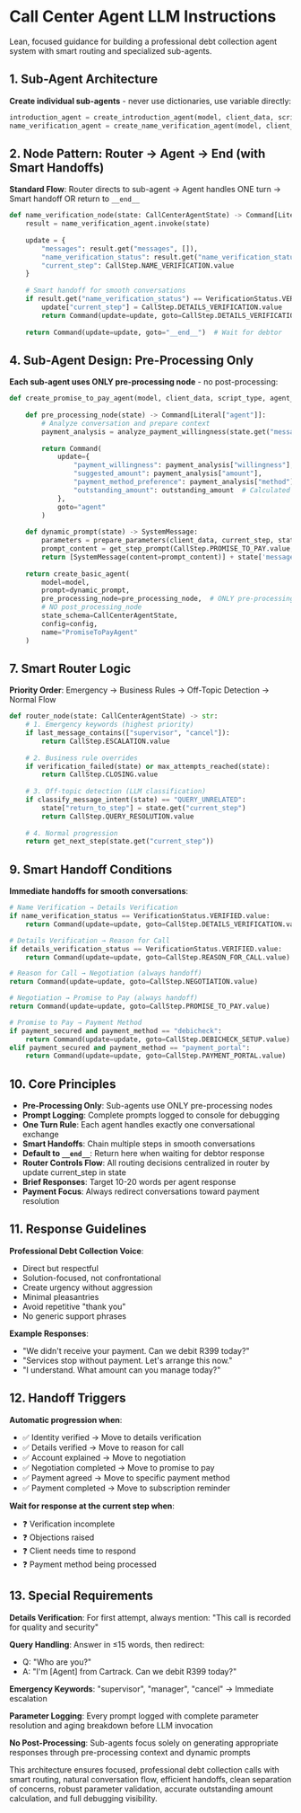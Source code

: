 # Call Center Agent LLM Instructions

Lean, focused guidance for building a professional debt collection agent system with smart routing and specialized sub-agents.

## 1. Sub-Agent Architecture

**Create individual sub-agents** - never use dictionaries, use variable directly:

```python
introduction_agent = create_introduction_agent(model, client_data, script_type, agent_name, config=config)
name_verification_agent = create_name_verification_agent(model, client_data, script_type, agent_name, config=config)
```

## 2. Node Pattern: Router → Agent → End (with Smart Handoffs)

**Standard Flow**: Router directs to sub-agent → Agent handles ONE turn → Smart handoff OR return to `__end__`

```python
def name_verification_node(state: CallCenterAgentState) -> Command[Literal["details_verification", "__end__"]]:
    result = name_verification_agent.invoke(state)
    
    update = {
        "messages": result.get("messages", []),
        "name_verification_status": result.get("name_verification_status"),
        "current_step": CallStep.NAME_VERIFICATION.value
    }
    
    # Smart handoff for smooth conversations
    if result.get("name_verification_status") == VerificationStatus.VERIFIED.value:
        update["current_step"] = CallStep.DETAILS_VERIFICATION.value
        return Command(update=update, goto=CallStep.DETAILS_VERIFICATION.value)
    
    return Command(update=update, goto="__end__")  # Wait for debtor
```


## 4. Sub-Agent Design: Pre-Processing Only

**Each sub-agent uses ONLY pre-processing node** - no post-processing:

```python
def create_promise_to_pay_agent(model, client_data, script_type, agent_name, config):
    
    def pre_processing_node(state) -> Command[Literal["agent"]]:
        # Analyze conversation and prepare context
        payment_analysis = analyze_payment_willingness(state.get("messages", []))
        
        return Command(
            update={
                "payment_willingness": payment_analysis["willingness"],
                "suggested_amount": payment_analysis["amount"],
                "payment_method_preference": payment_analysis["method"],
                "outstanding_amount": outstanding_amount  # Calculated overdue amount
            },
            goto="agent"
        )
    
    def dynamic_prompt(state) -> SystemMessage:
        parameters = prepare_parameters(client_data, current_step, state, script_type, agent_name)
        prompt_content = get_step_prompt(CallStep.PROMISE_TO_PAY.value, parameters)
        return [SystemMessage(content=prompt_content)] + state['messages']
    
    return create_basic_agent(
        model=model,
        prompt=dynamic_prompt,
        pre_processing_node=pre_processing_node,  # ONLY pre-processing
        # NO post_processing_node
        state_schema=CallCenterAgentState,
        config=config,
        name="PromiseToPayAgent"
    )
```



## 7. Smart Router Logic

**Priority Order**: Emergency → Business Rules → Off-Topic Detection → Normal Flow

```python
def router_node(state: CallCenterAgentState) -> str:
    # 1. Emergency keywords (highest priority)
    if last_message_contains(["supervisor", "cancel"]):
        return CallStep.ESCALATION.value
    
    # 2. Business rule overrides
    if verification_failed(state) or max_attempts_reached(state):
        return CallStep.CLOSING.value
    
    # 3. Off-topic detection (LLM classification)
    if classify_message_intent(state) == "QUERY_UNRELATED":
        state["return_to_step"] = state.get("current_step")
        return CallStep.QUERY_RESOLUTION.value
    
    # 4. Normal progression
    return get_next_step(state.get("current_step"))
```



## 9. Smart Handoff Conditions

**Immediate handoffs for smooth conversations**:

```python
# Name Verification → Details Verification
if name_verification_status == VerificationStatus.VERIFIED.value:
    return Command(update=update, goto=CallStep.DETAILS_VERIFICATION.value)

# Details Verification → Reason for Call  
if details_verification_status == VerificationStatus.VERIFIED.value:
    return Command(update=update, goto=CallStep.REASON_FOR_CALL.value)

# Reason for Call → Negotiation (always handoff)
return Command(update=update, goto=CallStep.NEGOTIATION.value)

# Negotiation → Promise to Pay (always handoff)
return Command(update=update, goto=CallStep.PROMISE_TO_PAY.value)

# Promise to Pay → Payment Method
if payment_secured and payment_method == "debicheck":
    return Command(update=update, goto=CallStep.DEBICHECK_SETUP.value)
elif payment_secured and payment_method == "payment_portal":
    return Command(update=update, goto=CallStep.PAYMENT_PORTAL.value)
```

## 10. Core Principles

- **Pre-Processing Only**: Sub-agents use ONLY pre-processing nodes
- **Prompt Logging**: Complete prompts logged to console for debugging
- **One Turn Rule**: Each agent handles exactly one conversational exchange
- **Smart Handoffs**: Chain multiple steps in smooth conversations
- **Default to `__end__`**: Return here when waiting for debtor response
- **Router Controls Flow**: All routing decisions centralized in router by update current_step in state
- **Brief Responses**: Target 10-20 words per agent response
- **Payment Focus**: Always redirect conversations toward payment resolution

## 11. Response Guidelines

**Professional Debt Collection Voice**:
- Direct but respectful
- Solution-focused, not confrontational
- Create urgency without aggression
- Minimal pleasantries
- Avoid repetitive "thank you"
- No generic support phrases

**Example Responses**:
- "We didn't receive your payment. Can we debit R399 today?"
- "Services stop without payment. Let's arrange this now."
- "I understand. What amount can you manage today?"

## 12. Handoff Triggers

**Automatic progression when**:
- ✅ Identity verified → Move to details verification
- ✅ Details verified → Move to reason for call
- ✅ Account explained → Move to negotiation
- ✅ Negotiation completed → Move to promise to pay
- ✅ Payment agreed → Move to specific payment method
- ✅ Payment completed → Move to subscription reminder

**Wait for response at the current step when**:
- ❓ Verification incomplete
- ❓ Objections raised
- ❓ Client needs time to respond
- ❓ Payment method being processed

## 13. Special Requirements

**Details Verification**: For first attempt, always mention: "This call is recorded for quality and security"

**Query Handling**: Answer in ≤15 words, then redirect:
- Q: "Who are you?" 
- A: "I'm [Agent] from Cartrack. Can we debit R399 today?"

**Emergency Keywords**: "supervisor", "manager", "cancel" → Immediate escalation

**Parameter Logging**: Every prompt logged with complete parameter resolution and aging breakdown before LLM invocation

**No Post-Processing**: Sub-agents focus solely on generating appropriate responses through pre-processing context and dynamic prompts

This architecture ensures focused, professional debt collection calls with smart routing, natural conversation flow, efficient handoffs, clean separation of concerns, robust parameter validation, accurate outstanding amount calculation, and full debugging visibility.